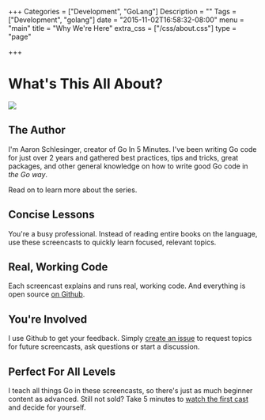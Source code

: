 +++
Categories = ["Development", "GoLang"]
Description = ""
Tags = ["Development", "golang"]
date = "2015-11-02T16:58:32-08:00"
menu = "main"
title = "Why We're Here"
extra_css = ["/css/about.css"]
type = "page"

+++

# What's This All About?

<div class="row">
  <div class="col-sm-2 text-left">
    <img class="headshot img-responsive" src="/img/aaron-headshot.jpg"/>
  </div>
  <div class="col-sm-5 text-left">
    <h2>The Author</h2>
    <p>
      I'm Aaron Schlesinger, creator of Go In 5 Minutes. I've been writing Go code for just over 2 years and gathered best practices, tips and tricks, great packages, and other general knowledge on how to write good Go code in <i>the Go way</i>.
    </p>
    <p>
      Read on to learn more about the series.
    </p>
  </div>
</div>

<div class="row list-group top-sm-1 col-sm-8">
  <div class="list-group-item">
    <h2 class="list-group-item-heading">Concise Lessons</h2>
    <p>
      You're a busy professional. Instead of reading entire books on the language, use
      these screencasts to quickly learn focused, relevant topics.
    </p>
  </div>
  <div class="list-group-item">
    <h2>Real, Working Code</h2>
    <p>
      Each screencast explains and runs real, working code. And everything
      is open source <a href="https://github.com/arschles/go-in-5-minutes">on Github</a>.
    </p>
  </div>
  <div class="list-group-item">
    <h2>You're Involved</h2>
    <p>
      I use Github to get your feedback. Simply
      <a href="https://github.com/arschles/go-in-5-minutes/issues">create an issue</a> to request
      topics for future screencasts, ask questions or start a discussion.
    </p>
  </div>
  <div class="list-group-item">
    <h2>Perfect For All Levels</h2>
    <p>
      I teach all things Go in these screencasts, so there's just as much beginner content as advanced. Still not sold?
      Take 5 minutes to <a href="https://www.youtube.com/watch?v=mk4BCLimksY">watch the first cast</a> and decide for
      yourself.
    </p>
  </div>
</div>
